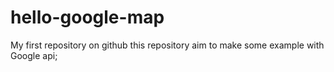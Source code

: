 # hello-google-map
My first repository on github
this repository aim to make some example with Google api;
